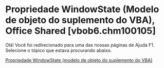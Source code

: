 
# Propriedade WindowState (Modelo de objeto do suplemento do VBA), Office Shared [vbob6.chm100105]

Olá! Você foi redirecionado para uma das nossas páginas de Ajuda F1. Selecione o tópico que estava procurando abaixo.

[Propriedade WindowState (modelo de objeto do suplemento do VBA)](http://msdn.microsoft.com/library/4acf1de3-920c-6521-ae1b-516196d5d3a5%28Office.15%29.aspx)
